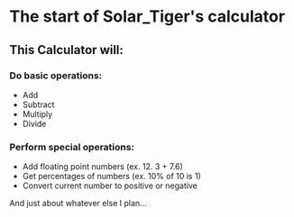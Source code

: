 # The start of Solar_Tiger's calculator

## This Calculator will:

### Do basic operations:

- Add
- Subtract
- Multiply
- Divide

### Perform special operations:

- Add floating point numbers (ex. 12. 3 + 7.6)
- Get percentages of numbers (ex. 10% of 10 is 1)
- Convert current number to positive or negative

And just about whatever else I plan...
